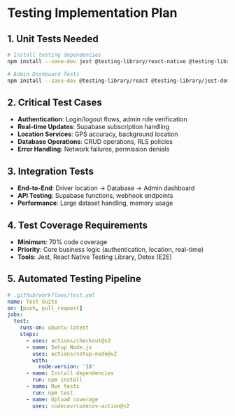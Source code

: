 # Testing Implementation Plan

## 1. Unit Tests Needed
```bash
# Install testing dependencies
npm install --save-dev jest @testing-library/react-native @testing-library/jest-native

# Admin Dashboard Tests
npm install --save-dev @testing-library/react @testing-library/jest-dom
```

## 2. Critical Test Cases
- **Authentication**: Login/logout flows, admin role verification
- **Real-time Updates**: Supabase subscription handling
- **Location Services**: GPS accuracy, background location
- **Database Operations**: CRUD operations, RLS policies
- **Error Handling**: Network failures, permission denials

## 3. Integration Tests
- **End-to-End**: Driver location → Database → Admin dashboard
- **API Testing**: Supabase functions, webhook endpoints
- **Performance**: Large dataset handling, memory usage

## 4. Test Coverage Requirements
- **Minimum**: 70% code coverage
- **Priority**: Core business logic (authentication, location, real-time)
- **Tools**: Jest, React Native Testing Library, Detox (E2E)

## 5. Automated Testing Pipeline
```yaml
# .github/workflows/test.yml
name: Test Suite
on: [push, pull_request]
jobs:
  test:
    runs-on: ubuntu-latest
    steps:
      - uses: actions/checkout@v2
      - name: Setup Node.js
        uses: actions/setup-node@v2
        with:
          node-version: '18'
      - name: Install dependencies
        run: npm install
      - name: Run tests
        run: npm test
      - name: Upload coverage
        uses: codecov/codecov-action@v2
```
